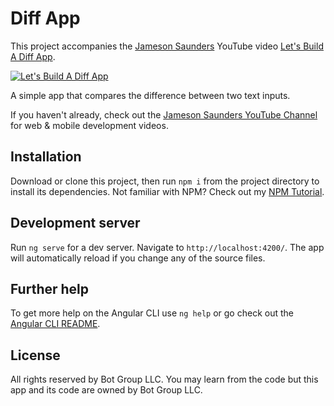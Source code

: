 # Diff App

This project accompanies the [Jameson Saunders](https://jamesonsaunders.com) YouTube video [Let's Build A Diff App](https://youtu.be/a_5KHpSumi4).

[![Let's Build A Diff App](https://img.youtube.com/vi/a_5KHpSumi4/maxresdefault.jpg)](https://youtu.be/a_5KHpSumi4)

A simple app that compares the difference between two text inputs.

If you haven't already, check out the [Jameson Saunders YouTube Channel](https://youtube.com/c/JamesonSaunders) for web & mobile development videos.

## Installation

Download or clone this project, then run `npm i` from the project directory to install its dependencies. Not familiar with NPM? Check out my [NPM Tutorial](https://www.youtube.com/watch?v=mzs-N5hXGuQ).

## Development server

Run `ng serve` for a dev server. Navigate to `http://localhost:4200/`. The app will automatically reload if you change any of the source files.

## Further help

To get more help on the Angular CLI use `ng help` or go check out the [Angular CLI README](https://github.com/angular/angular-cli/blob/master/README.md).

## License

All rights reserved by Bot Group LLC. You may learn from the code but this app and its code are owned by Bot Group LLC.
